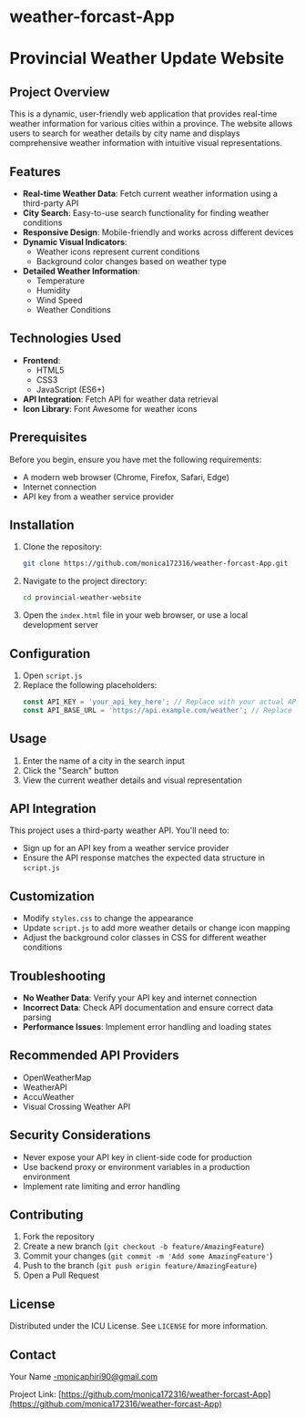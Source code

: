# weather-forcast-App
# Provincial Weather Update Website

## Project Overview

This is a dynamic, user-friendly web application that provides real-time weather information for various cities within a province. The website allows users to search for weather details by city name and displays comprehensive weather information with intuitive visual representations.

## Features

- **Real-time Weather Data**: Fetch current weather information using a third-party API
- **City Search**: Easy-to-use search functionality for finding weather conditions
- **Responsive Design**: Mobile-friendly and works across different devices
- **Dynamic Visual Indicators**:
  - Weather icons represent current conditions
  - Background color changes based on weather type
- **Detailed Weather Information**:
  - Temperature
  - Humidity
  - Wind Speed
  - Weather Conditions

## Technologies Used

- **Frontend**: 
  - HTML5
  - CSS3
  - JavaScript (ES6+)
- **API Integration**: Fetch API for weather data retrieval
- **Icon Library**: Font Awesome for weather icons

## Prerequisites

Before you begin, ensure you have met the following requirements:

- A modern web browser (Chrome, Firefox, Safari, Edge)
- Internet connection
- API key from a weather service provider

## Installation

1. Clone the repository:
   ```bash
   git clone https://github.com/monica172316/weather-forcast-App.git
   ```

2. Navigate to the project directory:
   ```bash
   cd provincial-weather-website
   ```

3. Open the `index.html` file in your web browser, or use a local development server

## Configuration

1. Open `script.js`
2. Replace the following placeholders:
   ```javascript
   const API_KEY = 'your_api_key_here'; // Replace with your actual API key
   const API_BASE_URL = 'https://api.example.com/weather'; // Replace with the actual API base URL
   ```

## Usage

1. Enter the name of a city in the search input
2. Click the "Search" button
3. View the current weather details and visual representation

## API Integration

This project uses a third-party weather API. You'll need to:
- Sign up for an API key from a weather service provider
- Ensure the API response matches the expected data structure in `script.js`

## Customization

- Modify `styles.css` to change the appearance
- Update `script.js` to add more weather details or change icon mapping
- Adjust the background color classes in CSS for different weather conditions

## Troubleshooting

- **No Weather Data**: Verify your API key and internet connection
- **Incorrect Data**: Check API documentation and ensure correct data parsing
- **Performance Issues**: Implement error handling and loading states

## Recommended API Providers

- OpenWeatherMap
- WeatherAPI
- AccuWeather
- Visual Crossing Weather API

## Security Considerations

- Never expose your API key in client-side code for production
- Use backend proxy or environment variables in a production environment
- Implement rate limiting and error handling

## Contributing

1. Fork the repository
2. Create a new branch (`git checkout -b feature/AmazingFeature`)
3. Commit your changes (`git commit -m 'Add some AmazingFeature'`)
4. Push to the branch (`git push origin feature/AmazingFeature`)
5. Open a Pull Request

## License

Distributed under the ICU License. See `LICENSE` for more information.

## Contact

Your Name -monicaphiri90@gmail.com

Project Link: [https://github.com/monica172316/weather-forcast-App](https://github.com/monica172316/weather-forcast-App)

